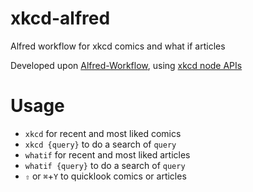 # xkcd-alfred
Alfred workflow for xkcd comics and what if articles

Developed upon [Alfred-Workflow](http://www.deanishe.net/alfred-workflow/), using [xkcd node APIs](https://github.com/zjn0505/Xkcd)

# Usage

- `xkcd` for recent and most liked comics
- `xkcd {query}` to do a search of `query`
- `whatif` for recent and most liked articles
- `whatif {query}` to do a search of `query`
- `⇧` or  `⌘`+`Y` to quicklook comics or articles